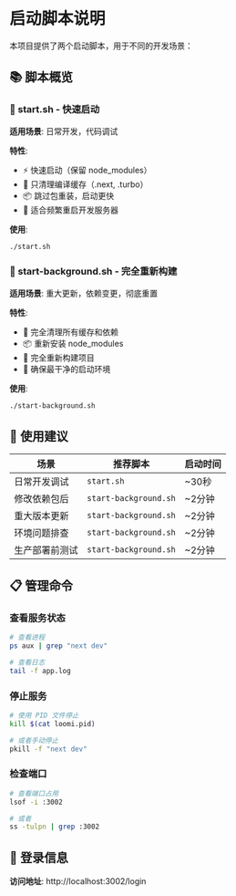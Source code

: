 # 启动脚本说明

本项目提供了两个启动脚本，用于不同的开发场景：

## 📚 脚本概览

### 🚀 start.sh - 快速启动
**适用场景**: 日常开发，代码调试

**特性**:
- ⚡ 快速启动（保留 node_modules）
- 🧹 只清理编译缓存（.next, .turbo）
- 📦 跳过包重装，启动更快
- 🔄 适合频繁重启开发服务器

**使用**:
```bash
./start.sh
```

### 🔄 start-background.sh - 完全重新构建
**适用场景**: 重大更新，依赖变更，彻底重置

**特性**:
- 🧹 完全清理所有缓存和依赖
- 📦 重新安装 node_modules
- 🔨 完全重新构建项目
- 💯 确保最干净的启动环境

**使用**:
```bash
./start-background.sh
```

## 🎯 使用建议

| 场景 | 推荐脚本 | 启动时间 |
|------|---------|---------|
| 日常开发调试 | `start.sh` | ~30秒 |
| 修改依赖包后 | `start-background.sh` | ~2分钟 |
| 重大版本更新 | `start-background.sh` | ~2分钟 |
| 环境问题排查 | `start-background.sh` | ~2分钟 |
| 生产部署前测试 | `start-background.sh` | ~2分钟 |

## 📋 管理命令

### 查看服务状态
```bash
# 查看进程
ps aux | grep "next dev"

# 查看日志
tail -f app.log
```

### 停止服务
```bash
# 使用 PID 文件停止
kill $(cat loomi.pid)

# 或者手动停止
pkill -f "next dev"
```

### 检查端口
```bash
# 查看端口占用
lsof -i :3002

# 或者
ss -tulpn | grep :3002
```

## 🔐 登录信息


**访问地址**: http://localhost:3002/login